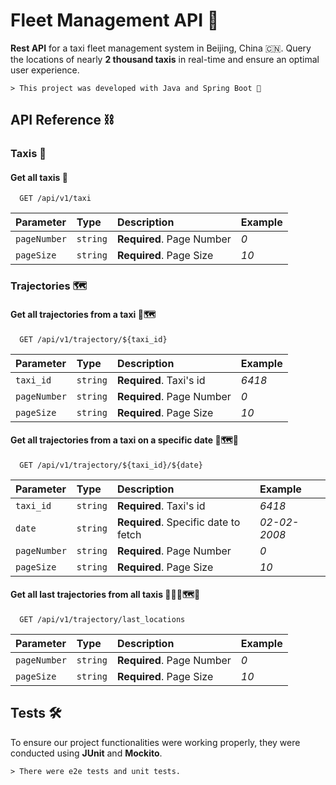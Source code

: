 
# Fleet Management API 🚖

**Rest API** for a taxi fleet management system in Beijing, China 🇨🇳. Query the locations of nearly **2 thousand taxis** in real-time and ensure an optimal user experience.

    > This project was developed with Java and Spring Boot 🍵




## API Reference ⛓️

### Taxis 🚖

#### Get all taxis 🚕

```http
  GET /api/v1/taxi
```

| Parameter    | Type     | Description               | Example |
|:-------------|:---------|:--------------------------|:--------|
| `pageNumber` | `string` | **Required**. Page Number | *0*     |
| `pageSize`   | `string` | **Required**. Page Size   | *10*    |

### Trajectories 🗺️

#### Get all trajectories from a taxi 🚖🗺️

```http
  GET /api/v1/trajectory/${taxi_id}
```
| Parameter    | Type     | Description               | Example |
|:-------------|:---------|:--------------------------|:--------|
| `taxi_id`    | `string` | **Required**. Taxi's id   | *6418*  |
| `pageNumber` | `string` | **Required**. Page Number | *0*     |
| `pageSize`   | `string` | **Required**. Page Size   | *10*    |

#### Get all trajectories from a taxi on a specific date 🚖🗺️📅

```http
  GET /api/v1/trajectory/${taxi_id}/${date}
```
| Parameter    | Type     | Description                          | Example      |
|:-------------|:---------|:-------------------------------------|:-------------|
| `taxi_id`    | `string` | **Required**. Taxi's id              | *6418*       |
| `date`       | `string` | **Required**. Specific date to fetch | *02-02-2008* |
| `pageNumber` | `string` | **Required**. Page Number            | *0*          |
| `pageSize`   | `string` | **Required**. Page Size              | *10*         |

#### Get all last trajectories from all taxis 🚖🚖🚖🗺️📌

```http
  GET /api/v1/trajectory/last_locations
```
| Parameter    | Type     | Description               | Example |
|:-------------|:---------|:--------------------------|:--------|
| `pageNumber` | `string` | **Required**. Page Number | *0*     |
| `pageSize`   | `string` | **Required**. Page Size   | *10*    |



## Tests 🛠️

To ensure our project functionalities were working properly, they were conducted using **JUnit** and **Mockito**.

    > There were e2e tests and unit tests. 


